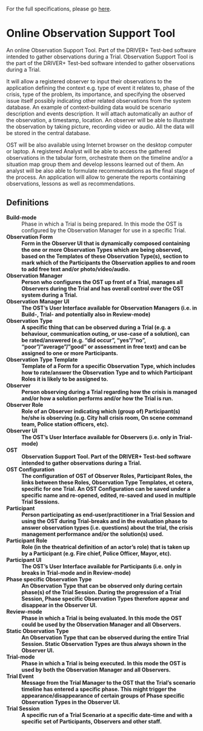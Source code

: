 For the full specifications, please go [here](https://driver-eu.gitbooks.io/specification-of-the-online-observer-support-tool).

# Online Observation Support Tool
An online Observation Support Tool. Part of the DRIVER+ Test-bed software intended to gather observations during a Trial.
Observation Support Tool is the part of the DRIVER+ Test-bed software intended to gather observations during a Trial.

It will allow a registered observer to input their observations to the application defining the context e.g. type of event it relates to, phase of the crisis, type of the problem, its importance, and specifying the observed issue itself possibly indicating other related observations from the system database. An example of context-building data would be scenario description and events description. It will attach automatically an author of the observation, a timestamp, location. An observer will be able to illustrate the observation by taking picture, recording video or audio. All the data will be stored in the central database.

OST will be also available using Internet browser on the desktop computer or laptop. A registered Analyst will be able to access the gathered observations in the tabular form, orchestrate them on the timeline and/or a situation map group them and develop lessons learned out of them. An analyst will be also able to formulate recommendations as the final stage of the process. An application will allow to generate the reports containing observations, lessons as well as recommendations.

## Definitions

<dl>
<dt><b>Build-mode</b></dt>
<dd>Phase in which a Trial is being prepared. In this mode the OST is configured by the Observation Manager for use in a specific Trial.</dd>
<dt><b>Observation Form</dt>
<dd>Form in the Observer UI that is dynamically composed containing the one or more Observation Types which are being observed, based on the Templates of these Observation Type(s), section to mark which of the Participants the Observation applies to and room to add free text and/or photo/video/audio.   </dd>
<dt>Observation Manager</dt>
<dd>Person who configures the OST up front of a Trial, manages all Observers during the Trial and has overall control over the OST system during a Trial.</dd>
<dt>Observation Manager UI</dt>
<dd>The OST’s User Interface available for Observation Managers (i.e. in Build-, Trial- and potentially also in Review-mode)</dd>
<dt>Observation Type</dt>
<dd>A specific thing that can be observed during a Trial (e.g. a behaviour, communication outing, or use-case of a solution), can be rated/answered (e.g. “did occur”, “yes”/”no”, “poor”/”average”/”good” or assessment in free text) and can be assigned to one or more Participants.</dd>
<dt>Observation Type Template</dt>
<dd>Template of a Form for a specific Observation Type, which includes how to rate/answer the Observation Type and to which Participant Roles it is likely to be assigned to.</dd>
<dt>Observer</dt>
<dd>Person observing during a Trial regarding how the crisis is managed and/or how a solution performs and/or how the Trial is run.  </dd>
<dt>Observer Role</dt>
<dd>Role of an Observer indicating which (group of) Participant(s) he/she is observing (e.g. City hall crisis room, On scene command team, Police station officers, etc).</dd>
<dt>Observer UI</dt>
<dd>The OST’s User Interface available for Observers (i.e. only in Trial-mode)</dd>
<dt>OST</dt>
<dd>Observation Support Tool. Part of the DRIVER+ Test-bed software intended to gather observations during a Trial.</dd>
<dt>OST Configuration</dt>
<dd>The configuration of OST of Observer Roles, Participant Roles, the links between these Roles,  Observation Type Templates, et cetera, specific for one Trial. An OST Configuration can be saved under a specific name and re-opened, edited, re-saved and used in multiple Trial Sessions.</dd>
<dt>Participant</dt>
<dd>Person participating as end-user/practitioner in a Trial Session and using the OST during Trial-breaks and in the evaluation phase to answer observation types (i.e. questions) about the trial, the crisis management performance and/or the solution(s) used. </dd>
<dt>Participant Role</dt>
<dd>Role (in the theatrical definition of an actor’s role) that is taken up by a Participant (e.g. Fire chief, Police Officer, Mayor, etc).</dd>
<dt>Participant UI</dt>
<dd>The OST’s User Interface available for Participants (i.e. only in breaks in Trial-mode and in Review-mode)</dd>
<dt>Phase specific Observation Type</dt>
<dd>An Observation Type that can be observed only during certain phase(s) of the Trial Session. During the progression of a Trial Session, Phase specific Observation Types therefore appear and disappear in the Observer UI.</dd>
<dt>Review-mode</dt>
<dd>Phase in which a Trial is being evaluated. In this mode the OST could be used by the Observation Manager and all Observers.</dd>
<dt>Static Observation Type</dt>
<dd>An Observation Type that can be observed during the entire Trial Session. Static Observation Types are thus always shown in the Observer UI.</dd>
<dt>Trial-mode</dt>
<dd>Phase in which a Trial is being executed. In this mode the OST is used by both the Observation Manager and all Observers.</dd>
<dt>Trial Event</dt>
<dd>Message from the Trial Manager to the OST that the Trial’s scenario timeline has entered a specific phase. This might trigger the appearance/disappearance of certain groups of Phase specific Observation Types in the Observer UI.</dd>
<dt>Trial Session</dt>
<dd>A specific run of a Trial Scenario at a specific date-time and with a specific set of Participants, Observers and other staff.</dd>
</dl>
